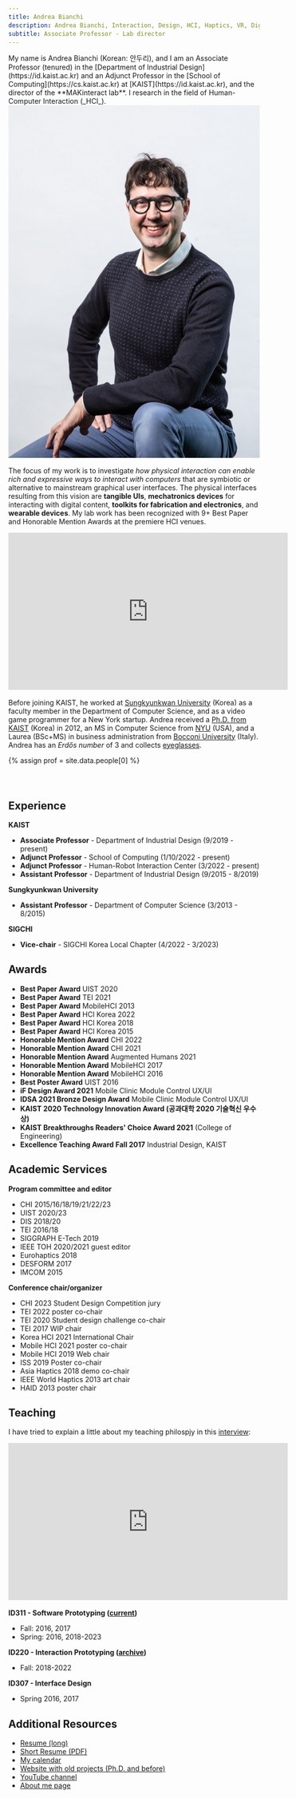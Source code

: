```yaml
---
title: Andrea Bianchi
description: Andrea Bianchi, Interaction, Design, HCI, Haptics, VR, Digital Fabrication, Physical computing, Prototyping tools, MAKinteract, KAIST, Korea
subtitle: Associate Professor - Lab director
---
```


<head>
<style>

    .profileImage {
        width: 30%;
    }


    @media (max-width: 600px) {
        .profileImage {
            width: 100%;
        }
    }

    .profile strong{
        color: #EE2A7C;
    }


    .links {
        flex-direction: row;
        display: flex;
        justify-content: space-between;
        width: 60%;
        margin: auto;
        margin-top: 2em;
        margin-bottom: 3em;
    }

    .links a {
        flex-grow: 1;
        display: flex;
        justify-content: center;
    }

    /*
    span.profile {
        display:flex;
        flex-direction: row-reverse;
    }

    span img {
        margin-left: 5%;
        height: 100%;
    }
    */

</style>
</head>

<span class="profile"> 
My name is Andrea Bianchi (Korean: 안두리), and I am an Associate Professor (tenured) in the [Department of Industrial Design](https://id.kaist.ac.kr) and an Adjunct Professor in the [School of Computing](https://cs.kaist.ac.kr) at [KAIST](https://id.kaist.ac.kr), and the director of the **MAKinteract lab**. I research in the field of Human-Computer Interaction (_HCI_).
</span>

<img src="/images/people/andreaHD.jpg" alt="{{prof.name}}" class="profileImage"/>

The focus of my work is to investigate _how physical interaction can enable rich and expressive ways to interact with computers_ that are symbiotic or alternative to mainstream graphical user interfaces. The physical interfaces resulting from this vision are **tangible UIs**, **mechatronics devices** for interacting with digital content, **toolkits for fabrication and electronics**, and **wearable devices**. My lab work has been recognized with 9+ Best Paper and Honorable Mention Awards at the premiere HCI venues.

<iframe width="560" height="315" src="https://www.youtube.com/embed/U54PDYC_d4A" title="YouTube video player" frameborder="0" allow="accelerometer; autoplay; clipboard-write; encrypted-media; gyroscope; picture-in-picture" allowfullscreen></iframe>

Before joining KAIST, he worked at [Sungkyunkwan University](http://www.skku.edu/eng/index.do) (Korea) as a faculty member in the Department of Computer Science, and as a video game programmer for a New York startup. Andrea received a [Ph.D. from KAIST](https://ct.kaist.ac.kr/main.php?lang=1) (Korea) in 2012, an MS in Computer Science from [NYU](http://www.nyu.edu) (USA), and a Laurea (BSc+MS) in business administration from [Bocconi University](https://www.unibocconi.eu/wps/wcm/connect/bocconi/sitopubblico_en/navigation+tree/home) (Italy). Andrea has an _Erdős number_ of 3 and collects [eyeglasses](https://www.dropbox.com/s/f9ckj7usmhk95b3/glasses.jpg?dl=0).

{% assign prof = site.data.people[0] %}

<div class="links">
<!-- <a href="{{prof.homepage}}"><i class="fas fa-3x fa-home" aria-hidden="true"></i></a> -->
<a href="http://andrea.kaist.id"><i class="fas fa-2x fa-id-badge" aria-hidden="true"></i></a>
<a href="http://github.com/{{prof.github}}"><i class="fab fa-2x fa-github" aria-hidden="true"></i></a>
<a href="https://twitter.com/{{prof.twitter}}"><i class="fab fa-2x fa-twitter" aria-hidden="true"></i></a>
<a href="https://scholar.google.co.kr/citations?user={{prof.scholar}}"><i class="fas fa-2x fa-graduation-cap" aria-hidden="true"></i></a>
<a href="#" onclick="(function(){window.open('mailto:{{ prof.email }}');})()"><i class="fas fa-2x fa-envelope"></i></a>
</div>

## Experience

**KAIST**

- **Associate Professor** - Department of Industrial Design (9/2019 - present)
- **Adjunct Professor** - School of Computing (1/10/2022 - present)
- **Adjunct Professor** - Human-Robot Interaction Center (3/2022 - present)
- **Assistant Professor** - Department of Industrial Design (9/2015 - 8/2019)

**Sungkyunkwan University**

- **Assistant Professor** - Department of Computer Science (3/2013 - 8/2015)

**SIGCHI**

- **Vice-chair** - SIGCHI Korea Local Chapter (4/2022 - 3/2023)

## Awards

- **Best Paper Award** UIST 2020
- **Best Paper Award** TEI 2021
- **Best Paper Award** MobileHCI 2013
- **Best Paper Award** HCI Korea 2022
- **Best Paper Award** HCI Korea 2018
- **Best Paper Award** HCI Korea 2015
- **Honorable Mention Award** CHI 2022
- **Honorable Mention Award** CHI 2021
- **Honorable Mention Award** Augmented Humans 2021
- **Honorable Mention Award** MobileHCI 2017
- **Honorable Mention Award** MobileHCI 2016
- **Best Poster Award** UIST 2016
- **iF Design Award 2021** Mobile Clinic Module Control UX/UI
- **IDSA 2021 Bronze Design Award** Mobile Clinic Module Control UX/UI
- **KAIST 2020 Technology Innovation Award (공과대학 2020 기술혁신 우수상)**
- **KAIST Breakthroughs Readers' Choice Award 2021** (College of Engineering)
- **Excellence Teaching Award Fall 2017** Industrial Design, KAIST

## Academic Services

**Program committee and editor**

- CHI 2015/16/18/19/21/22/23
- UIST 2020/23
- DIS 2018/20
- TEI 2016/18
- SIGGRAPH E-Tech 2019
- IEEE TOH 2020/2021 guest editor
- Eurohaptics 2018
- DESFORM 2017
- IMCOM 2015

**Conference chair/organizer**

- CHI 2023 Student Design Competition jury
- TEI 2022 poster co-chair
- TEI 2020 Student design challenge co-chair
- TEI 2017 WIP chair
- Korea HCI 2021 International Chair
- Mobile HCI 2021 poster co-chair
- Mobile HCI 2019 Web chair
- ISS 2019 Poster co-chair
- Asia Haptics 2018 demo co-chair
- IEEE World Haptics 2013 art chair
- HAID 2013 poster chair

## Teaching

I have tried to explain a little about my teaching philospjy in this [interview](https://youtu.be/bZnS8IFA_OQ):

<iframe width="560" height="315" src="https://www.youtube.com/embed/bZnS8IFA_OQ" title="YouTube video player" frameborder="0" allow="accelerometer; autoplay; clipboard-write; encrypted-media; gyroscope; picture-in-picture" allowfullscreen></iframe>

**ID311 - Software Prototyping ([current](https://software.prototyping.id))**

- Fall: 2016, 2017
- Spring: 2016, 2018-2023

**ID220 - Interaction Prototyping ([archive](https://sites.google.com/view/interaction-prototyping/home))**

- Fall: 2018-2022

**ID307 - Interface Design**

- Spring 2016, 2017

## Additional Resources

- [Resume (long)](http://andrea.kaist.id)
- [Short Resume (PDF)](https://www.dropbox.com/s/1oby67w9i81cnq4/CV_andrea_bianchi_onePage.pdf?dl=0)
- [My calendar](https://calendar.makinteract.com)
- [Website with old projects (Ph.D. and before)](https://alsoplantsfly.kaist.id)
- [YouTube channel](https://www.youtube.com/channel/UC5A_g3GYEGeoqBqSSJ11NoQ)
- [About me page](https://about.me/andreabianchi)
